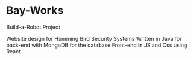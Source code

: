 # Bay-Works
Build-a-Robot Project

Website design for Humming Bird Security Systems 
Written in Java for back-end with MongoDB for the database
Front-end in JS and Css using React
